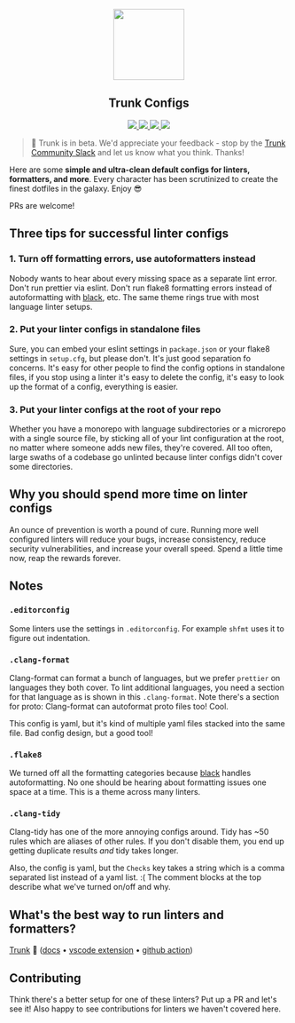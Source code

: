 <!-- trunk-ignore(markdownlint/MD041) -->
<p align="center">
  <a href="https://docs.trunk.io">
    <img height="128" src="https://static.trunk.io/assets/vscode_icon.png" />
  </a>
</p>
<h2 align="center">Trunk Configs</h2>
<p align="center">
  <a href="https://trunk.io">
    <img src="https://github.com/trunk-io/trunk-action/actions/workflows/pr.yaml/badge.svg"/>
  </a>
  <a href="https://marketplace.visualstudio.com/items?itemName=Trunk.io">
    <img src="https://img.shields.io/visual-studio-marketplace/i/Trunk.io?logo=visualstudiocode"/>
  </a>
  <a href="https://slack.trunk.io">
    <img src="https://img.shields.io/badge/slack-slack.trunk.io-blue?logo=slack"/>
  </a>
  <a href="https://docs.trunk.io">
    <img src="https://img.shields.io/badge/docs.trunk.io-7f7fcc?label=docs&logo=readthedocs&labelColor=555555&logoColor=ffffff"/>
  </a>
</p>

> 🎉 Trunk is in beta. We'd appreciate your feedback - stop by the
> [Trunk Community Slack](https://slack.trunk.io/) and let us know what you think. Thanks!

Here are some **simple and ultra-clean default configs for linters, formatters, and more**. Every
character has been scrutinized to create the finest dotfiles in the galaxy. Enjoy 😎

PRs are welcome!

## Three tips for successful linter configs

### 1. Turn off formatting errors, use autoformatters instead

Nobody wants to hear about every missing space as a separate lint error. Don't run prettier via
eslint. Don't run flake8 formatting errors instead of autoformatting with
[black](https://github.com/psf/black), etc. The same theme rings true with most language linter
setups.

### 2. Put your linter configs in standalone files

Sure, you can embed your eslint settings in `package.json` or your flake8 settings in `setup.cfg`,
but please don't. It's just good separation fo concerns. It's easy for other people to find the
config options in standalone files, if you stop using a linter it's easy to delete the config, it's
easy to look up the format of a config, everything is easier.

### 3. Put your linter configs at the root of your repo

Whether you have a monorepo with language subdirectories or a microrepo with a single source file,
by sticking all of your lint configuration at the root, no matter where someone adds new files,
they're covered. All too often, large swaths of a codebase go unlinted because linter configs didn't
cover some directories.

## Why you should spend more time on linter configs

An ounce of prevention is worth a pound of cure. Running more well configured linters will reduce
your bugs, increase consistency, reduce security vulnerabilities, and increase your overall speed.
Spend a little time now, reap the rewards forever.

## Notes

### `.editorconfig`

Some linters use the settings in `.editorconfig`. For example `shfmt` uses it to figure out
indentation.

### `.clang-format`

Clang-format can format a bunch of languages, but we prefer `prettier` on languages they both cover.
To lint additional languages, you need a section for that language as is shown in this
`.clang-format`. Note there's a section for proto: Clang-format can autoformat proto files too!
Cool.

This config is yaml, but it's kind of multiple yaml files stacked into the same file. Bad config
design, but a good tool!

### `.flake8`

We turned off all the formatting categories because [black](https://github.com/psf/black) handles
autoformatting. No one should be hearing about formatting issues one space at a time. This is a
theme across many linters.

### `.clang-tidy`

Clang-tidy has one of the more annoying configs around. Tidy has ~50 rules which are aliases of
other rules. If you don't disable them, you end up getting duplicate results _and_ tidy takes
longer.

Also, the config is yaml, but the `Checks` key takes a string which is a comma separated list
instead of a yaml list. :( The comment blocks at the top describe what we've turned on/off and why.

## What's the best way to run linters and formatters?

[Trunk](https://trunk.io/) 🎉 ([docs](https://docs.trunk.io) •
[vscode extension](https://marketplace.visualstudio.com/items?itemName=trunk.io) •
[github action](https://github.com/trunk-io/trunk-action))

## Contributing

Think there's a better setup for one of these linters? Put up a PR and let's see it! Also happy to
see contributions for linters we haven't covered here.
